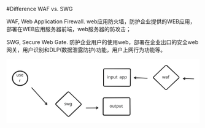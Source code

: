 #Difference WAF vs. SWG

WAF, Web Application Firewall. web应用防火墙，防护企业提供的WEB应用，部署在WEB应用服务器前端，web服务器的防攻击；

SWG, Secure Web Gate. 防护企业用户的使用web，部署在企业出口的安全web网关，用户识别和DLP(数据泄露防护)功能，用户上网行为功能等。


![diff waf vs. swf](../img/p1.svg)
